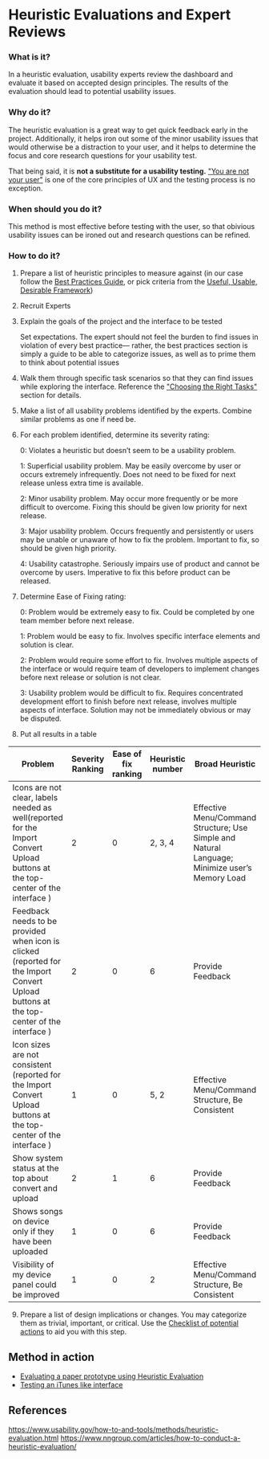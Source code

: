 # Heuristic Evaluations and Expert Reviews


### What is it?

In a heuristic evaluation, usability experts review the dashboard and evaluate it based on accepted design principles. The results of the evaluation should lead to potential usability issues.

### Why do it?

The heuristic evaluation is a great way to get quick feedback early in the project. Additionally, it helps iron out some of the minor usability issues that would otherwise be a distraction to your user, and it helps to determine the focus and core research questions for your usability test.

That being said, it is **not a substitute for a usability testing.** ["You are not your user"](https://www.nngroup.com/articles/false-consensus/) is one of the core principles of UX and the testing process is no exception. 

### When should you do it?

This method is most effective before testing with the user, so that obivious usability issues can be ironed out and research questions can be refined. 

### How to do it?

1. Prepare a list of heuristic principles to measure against (in our case follow the [Best Practices Guide](/1.Follow-best-practices), or pick criteria from the [Useful, Usable, Desirable Framework](/2.Determine-research-questions))

2. Recruit Experts

3. Explain the goals of the project and the interface to be tested

   Set expectations. The expert should not feel the burden to find issues in violation of every best practice—  rather, the best practices section is simply a guide to be able to categorize issues, as well as to prime them to think about potential issues

4. Walk them through specific task scenarios so that they can find issues while exploring the interface. Reference the ["Choosing the Right Tasks"](https://github.com/axisgroup/evaluation-toolkit/tree/master/3.Plan-the-test#choosing-the-right-tasks) section for details. 

5. Make a list of all usability problems identified by the experts. Combine similar problems as one if need be.

6. For each problem identified, determine its severity rating:

   0: Violates a heuristic but doesn’t seem to be a usability problem.

   1: Superficial usability problem. May be easily overcome by user or occurs extremely infrequently. Does not need to be fixed for next release unless extra time is available.

   2: Minor usability problem. May occur more frequently or be more difficult to overcome. Fixing this should be given low priority for next release.

   3: Major usability problem. Occurs frequently and persistently or users may be unable or unaware of how to fix the problem. Important to fix, so should be given high priority.

   4: Usability catastrophe. Seriously impairs use of product and cannot be overcome by users. Imperative to fix this before product can be released.

7. Determine Ease of Fixing rating: 

   0: Problem would be extremely easy to fix. Could be completed by one team member before next release.
   
   1: Problem would be easy to fix. Involves specific interface elements and solution is clear.
   
   2: Problem would require some effort to fix. Involves multiple aspects of the interface or would require team of developers to implement changes before next release or solution is not clear.
   
   3: Usability problem would be difficult to fix. Requires concentrated development effort to finish before next release, involves multiple aspects of interface. Solution may not be immediately obvious or may be disputed.

8. Put all results in a table

|Problem |Severity Ranking| Ease of fix ranking |Heuristic number| Broad Heuristic |
|---|---|---|---|---|
|Icons are not clear, labels needed as well(reported for the Import Convert Upload buttons at the top-center of the interface )| 2 | 0 | 2, 3, 4 |  Effective Menu/Command Structure;  Use Simple and Natural Language; Minimize user’s Memory Load|
| Feedback needs to be provided when icon is clicked (reported for the Import Convert Upload buttons at the top-center of the interface ) | 2 | 0 | 6 | Provide Feedback |
|Icon sizes are not consistent (reported for the Import Convert Upload buttons at the top-center of the interface ) | 1 | 0 | 5, 2 | Effective Menu/Command Structure, Be Consistent|
| Show system status at the top about convert and upload | 2 | 1 | 6 | Provide Feedback |
| Shows songs on device only if they have been uploaded | 1 | 0 | 6 | Provide Feedback |
| Visibility of my device panel could be improved | 1 | 0 | 2 | Effective Menu/Command Structure, Be Consistent |

9. Prepare a list of design implications or changes. You may categorize them as trivial, important, or critical. Use the [Checklist of potential actions](/5.Act-on-your-findings/Checklist-of-potential-actions.md) to aid you with this step.

## Method in action
- [Evaluating a paper prototype using Heuristic Evaluation](https://www.coursera.org/learn/human-computer-interaction/lecture/JSkOZ/watch-two-students-do-heuristic-evaluation)
- [Testing an iTunes like interface](https://docs.google.com/document/d/12lkOapgFpq19DPh4uikI3yrm2VwmA0ZeZgfRMYFuxVg/edit?usp=sharing)

## References
https://www.usability.gov/how-to-and-tools/methods/heuristic-evaluation.html
https://www.nngroup.com/articles/how-to-conduct-a-heuristic-evaluation/
